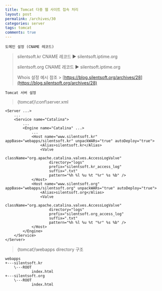 ```yaml
---
title: Tomcat 다중 웹 사이트 접속 처리
layout: post
permalink: /archives/30
categories: server
tags: tomcat
comments: true
---
```

```
도메인 설정 (CNAME 레코드)
```
> silentsoft.kr  CNAME 레코드 ▶ silentsoft.iptime.org
>
> silentsoft.org CNAME 레코드 ▶ silentsoft.iptime.org
>
> Whois 설정 예시 참조 > [https://blog.silentsoft.org/archives/28](https://blog.silentsoft.org/archives/28)

```
Tomcat 서버 설정
```
> {tomcat}\conf\server.xml
```
<Server ...>
    ...
    <Service name="Catalina">
        ...
        <Engine name="Catalina" ...>
            ...
            <Host name="www.silentsoft.kr" appBase="webapps/silentsoft.kr" unpackWARs="true" autoDeploy="true">
                <Alias>silentsoft.kr</Alias>
                <Valve
                    className="org.apache.catalina.valves.AccessLogValve"
                    directory="logs"
                    prefix="silentsoft.kr_access_log"
                    suffix=".txt"
                    pattern="%h %l %u %t "%r" %s %b" />
            </Host>
            <Host name="www.silentsoft.org" appBase="webapps/silentsoft.org" unpackWARs="true" autoDeploy="true">
                <Alias>silentsoft.org</Alias>
                <Valve
                    className="org.apache.catalina.valves.AccessLogValve"
                    directory="logs"
                    prefix="silentsoft.org_access_log"
                    suffix=".txt"
                    pattern="%h %l %u %t "%r" %s %b" />
            </Host>
        </Engine>
    </Service>
</Server>
```
> {tomcat}\webapps directory 구조
```
webapps
+---silentsoft.kr
    \---ROOT
            index.html
+---silentsoft.org
    \---ROOT
            index.html
```
